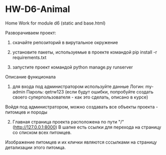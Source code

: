 # HW-D6-Animal
Home Work for module d6 (static and base.html)

Разворачиваем проект:
1) скачайте репозиторий в вирутальное окружение

2) установите пакеты, используемые в проекте командой
pip install -r requirements.txt

3) запустите проект командой
python manage.py runserver

Описание функционала
1) для входа под администратором используйте данные
Логин: my-admin
Пароль: qetrw123
(если будут ошибки, попробуйте создать своего суперпользователя - как это сделать, описано в курсе)

Войдя под администратором, можно создавать все объекты проекта - питомцев и породы

2) Главная страница проекта расположена по пути "/" (http://127.0.0.1:8000)
В шапке есть ссылки для перехода на страницу со списком всех питомцев.

Изображение питомцев и их клички являются сссылками на страницу детализации этого питомца.
